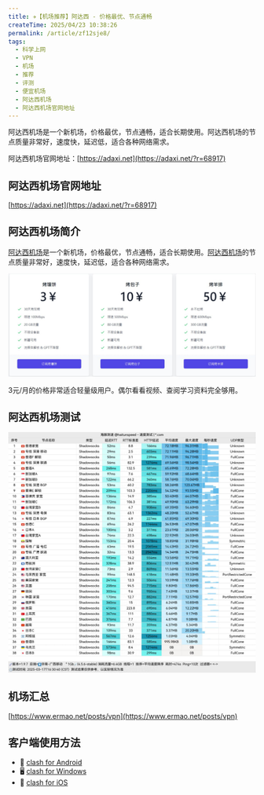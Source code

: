 ```yaml
---
title: ✈️【机场推荐】阿达西 - 价格最优、节点通畅
createTime: 2025/04/23 10:38:26
permalink: /article/zf12sje8/
tags:
  - 科学上网
  - VPN
  - 机场
  - 推荐
  - 评测
  - 便宜机场
  - 阿达西机场
  - 阿达西机场官网地址
---
```


阿达西机场是一个新机场，价格最优，节点通畅，适合长期使用。阿达西机场的节点质量非常好，速度快，延迟低，适合各种网络需求。

阿达西机场官网地址：[https://adaxi.net](https://adaxi.net/?r=68917)

<!-- more -->

## 阿达西机场官网地址

[https://adaxi.net](https://adaxi.net/?r=68917)

## 阿达西机场简介

[阿达西机场](https://adaxi.net/?r=68917)是一个新机场，价格最优，节点通畅，适合长期使用。[阿达西机场](https://adaxi.net/?r=68917)的节点质量非常好，速度快，延迟低，适合各种网络需求。

![阿达西机场简介](images/机场推荐阿达西/image.png)

3元/月的价格非常适合轻量级用户。偶尔看看视频、查阅学习资料完全够用。

## 阿达西机场测试

![阿达西机场测试](images/机场推荐阿达西/image-1.png)

## 机场汇总

[https://www.ermao.net/posts/vpn](https://www.ermao.net/posts/vpn)

## 客户端使用方法

- 📱 [clash for Android](https://www.ermao.net/article/eh8f4n86/)
- 🖥 [clash for Windows](https://www.ermao.net/article/0gematwc/)
- 🍎 [clash for iOS](https://www.ermao.net/article/z747kgjd/)
